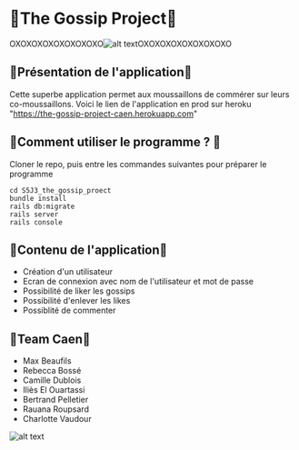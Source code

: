 # 🙊The Gossip Project🙊

OXOXOXOXOXOXOXOXO![alt text](https://media.giphy.com/media/661poXc3NplhC/giphy.gif)OXOXOXOXOXOXOXOXO

## 💾Présentation de l'application💾

Cette superbe application permet aux moussaillons de commérer sur leurs co-moussaillons. 
Voici le lien de l'application en prod sur heroku "https://the-gossip-project-caen.herokuapp.com"

## 💽Comment utiliser le programme ? 💽

Cloner le repo, puis entre les commandes suivantes pour préparer le programme

```
cd S5J3_the_gossip_proect
bundle install
rails db:migrate
rails server
rails console
```

## 🎉Contenu de l'application🎉

* Création d'un utilisateur
* Ecran de connexion avec nom de l'utilisateur et mot de passe
* Possibilité de liker les gossips
* Possibilité d'enlever les likes
* Possiblité de commenter

## 🌈Team Caen🌈

* Max Beaufils
* Rebecca Bossé
* Camille Dublois
* Iliès El Ouartassi
* Bertrand Pelletier
* Rauana Roupsard
* Charlotte Vaudour

![alt text](https://media.shoko.fr/article-3574479-head-f4/gossip-girl.jpg)











